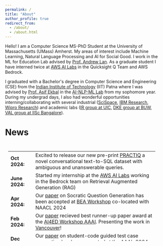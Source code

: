 ```yaml
---
permalink: /
title: "About"
author_profile: true
redirect_from: 
  - /about/
  - /about.html
---
```


Hello! I am a Computer Science MS-PhD Student at the University of Massachusetts (UMass) Amherst. My areas of interest include Machine Learning, Natural Language Processing and AI for Social Good. I work in the ML for Education Lab advised by [Prof. Andrew Lan](https://people.umass.edu/~andrewlan/?_gl=1*1o47w5j*_gcl_au*MjA1MzQ2NzgyLjE2OTc0ODMwMTU.*_ga*MTE5NjcxOTM3NS4xNjY0MjQ5NTAz*_ga_21RLS0L7EB*MTcwMjkzNzE0Ni4xNjEuMC4xNzAyOTM3MTQ2LjAuMC4w). As a graduate student I have interned twice at [AWS AI Labs](https://www.amazon.science/) in the Quicksight Q Team and AWS Bedrock. 


I graduated with a Bachelor's degree in Computer Science and Engineering (CSE) from the [Indian Institute of Technology](https://www.iitp.ac.in/) (IIT) Patna where I was advised by [Prof. Asif Ekbal](https://ekbalasif.github.io/) in the [AI-NLP-ML Lab](https://www.iitp.ac.in/~ai-nlp-ml/) from my sophomore year. During my undergrad days, I also had wonderful opportunities interning/collaborating with several industrial ([SciSpace](https://typeset.io/), [IBM Research](https://research.ibm.com/), [Wipro Research](https://www.wipro.com/innovation/research/)) and academic labs ([IR group at UIC](https://www.cs.uic.edu/~cornelia/index.html), [DKE group at BUW](https://gipplab.org/), [VAL group at IISc Bangalore](https://val.cds.iisc.ac.in/)).


News
======

<div style="height: 300px; overflow: auto; padding: 10px;">
    <style>
        td { font-size: 16px; border: none; }
    </style>
    <table>
        <col width="100px">
        <col width="650px">
        <tr><td><b>Oct 2024:</b></td><td>Excited to release our new pre-print <a href="https://arxiv.org/pdf/2410.11076">PRACTIQ</a> a novel conversational text-to-SQL dataset with ambiguous and unanswerable queries.</td></tr>
        <tr><td><b>June 2024:</b></td><td>Started my internship at the  <a href="https://www.amazon.science/">AWS AI Labs</a> working in the Bedrock team on Retrieval Augmented Generation (RAG)</td></tr>
        <tr><td><b>Apr 2024:</b></td><td>Our <a href="https://arxiv.org/abs/2403.00199">paper</a> on Socratic Question Generation has been accepted at  <a href="https://sig-edu.org/bea/2024">BEA Workshop</a> co-located with NAACL 2024</td></tr>
        <tr><td><b>Feb 2024:</b></td><td>Our <a href="https://arxiv.org/abs/2402.07081">paper</a> recieved best runner-up paper award at the <a href="https://ai4ed.cc/">AI4ED Workshop AAAI</a>. Presenting the work in <a href="https://aaai.org/aaai-conference/">Vancouver</a>!</td></tr>
        <tr><td><b>Dec 2023:</b></td><td>Our <a href="https://arxiv.org/abs/2402.07081">paper</a> on student-code guided test case generation has been accepted at the AAAI-2024  <a href="https://ai4ed.cc/">AI4ED Workshop</a>.</td></tr>
        <tr><td><b>May 2023:</b></td><td>Started my internship at <a href="https://www.amazon.science/">AWS AI Labs</a> in NYC.</td></tr>
        <tr><td><b>May 2023:</b></td><td>Our <a href="https://aclanthology.org/2023.bea-1.22/">paper</a> on reading comprehension received outstanding paper mention and oral acceptance at <a href="https://sig-edu.org/bea/2023">the BEA Workshop</a> - ACL 2023</td></tr>
        <tr><td><b>May 2023:</b></td><td>Awarded the CICS <a href="https://www.cics.umass.edu/community/support-cics">Victor Lesser Graduate Scholarship</a> in Artificial Intelligence</td></tr>
        <tr><td><b>April 2023:</b></td><td>Our <a href="https://arxiv.org/abs/2305.16165">paper</a> on Causal Discovery in Knowledge Tracing has been accepted at <a href="https://educationaldatamining.org/edm2023/">EDM 2023</a></td></tr>
        <tr><td><b>Jan 2023:</b></td><td>Awarded the CICS <a href="https://www.umass.edu/gateway/article/computing-common-good-0">Common Good Fellowship</a> for Spring 2023</td></tr>
        <tr><td><b>Sept 2022:</b></td><td>Our <a href="https://aclanthology.org/2022.findings-aacl.43/">paper</a> on emotion and novelty aware multi-lingual multimodal misinformation detection has been accepted at <a href="http://www.ijcnlp-aacl2023.org/">AACL-IJCNLP 2023</a></td></tr>
        <tr><td><b>Sept 2022:</b></td><td>Started my MS-PhD in Computer Science at <a href="https://www.cics.umass.edu/">UMass Amherst</a> and awarded the CICS doctoral scolarship for incoming students. I will be working in the ML for Education lab with <a href="https://www.cics.umass.edu/people/lan-andrew">Prof. Andrew Lan</a></td></tr>
    </table>
</div>